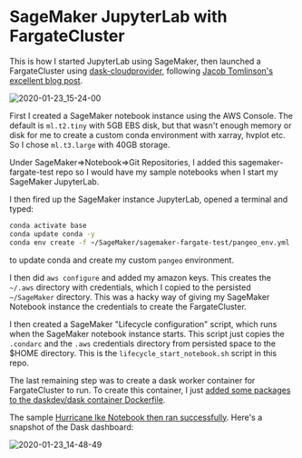 # SageMaker JupyterLab with FargateCluster


This is how I started JupyterLab using SageMaker, then launched a FargateCluster using [dask-cloudprovider](https://github.com/dask/dask-cloudprovider), following [Jacob Tomlinson's excellent blog post](https://medium.com/rapids-ai/getting-started-with-rapids-on-aws-ecs-using-dask-cloud-provider-b1adfdbc9c6e). 

![2020-01-23_15-24-00](https://user-images.githubusercontent.com/1872600/73020948-9f2c0c00-3df4-11ea-9060-54a07f7edd08.png)

First I created a SageMaker notebook instance using the AWS Console.  The default is `ml.t2.tiny` with 5GB EBS disk, but that wasn't enough memory or disk for me to create a custom conda environment with xarray, hvplot etc.   So I chose `ml.t3.large` with 40GB storage. 

Under SageMaker=>Notebook=>Git Repositories, I added this sagemaker-fargate-test repo so I would have my sample notebooks when I start my SageMaker JupyterLab. 

I then fired up the SageMaker instance JupyterLab, opened a terminal and typed:
```bash
conda activate base
conda update conda -y
conda env create -f ~/SageMaker/sagemaker-fargate-test/pangeo_env.yml
```
to update conda and create my custom `pangeo` environment. 

I then did `aws configure` and added my amazon keys.  This creates the `~/.aws` directory with credentials, which I copied to the persisted `~/SageMaker` directory.  This was a hacky way of giving my SageMaker Notebook instance the credentials to create the FargateCluster. 

I then created a SageMaker "Lifecycle configuration" script, which runs when the SageMaker notebook instance starts.   This script just copies the `.condarc` and the `.aws` credentials directory from persisted space to the $HOME directory.  This is the `lifecycle_start_notebook.sh` script in this repo. 

The last remaining step was to create a dask worker container for FargateCluster to run.  To create this container, I just [added some packages to the daskdev/dask container Dockerfile](https://github.com/rsignell-usgs/dask-docker/blob/pangeo/base/Dockerfile#L13-L19). 

The sample [Hurricane Ike Notebook then ran successfully](https://nbviewer.jupyter.org/gist/rsignell-usgs/097929d6587f2107c47b72032174e19c).  Here's a snapshot of the Dask dashboard:

![2020-01-23_14-48-49](https://user-images.githubusercontent.com/1872600/73019048-d13b6f00-3df0-11ea-9ee5-4f32f1d71598.png)
